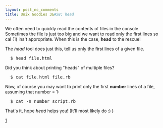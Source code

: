 ```yaml
---
layout: post_no_comments
title: Unix Goodies 3&#58; head
---
```


<span class="drops">W</span>e often need to quickly read the contents of files in the console. Sometimes the file is just too big and we want to read only the first lines so cal (1) ins't appropriate. When this is the case, **head** to the rescue!

The _head_ tool does just this, tell us only the first lines of a given file.

<pre class="terminal">
  $ head file.html
</pre>

Did you think about printing "heads" of multiple files?

<pre class="terminal">
  $ cat file.html file.rb
</pre>

Now, of course you may want to print only the first **number** lines of a file, assuming that <span class="small_code">number = 1</span>:

<pre class="terminal">
  $ cat -n number script.rb
</pre>

That's it, hope _head_ helps you! (It'll most likely do :) )

[1]

[1]: /unix-goodies-1-cat